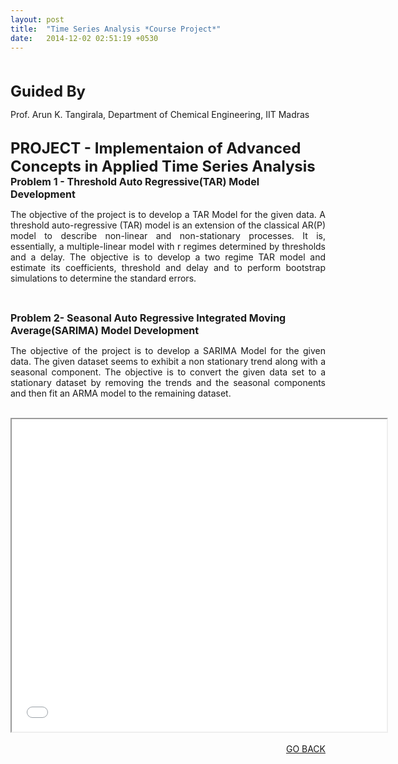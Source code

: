 ```yaml
---
layout: post
title:  "Time Series Analysis *Course Project*"
date:   2014-12-02 02:51:19 +0530
---
```



<br>
<br>
<font size="5"><b>Guided By</b></font>
<p>Prof. Arun K. Tangirala, Department of Chemical Engineering, IIT Madras</p>

<br>
<font size="5"><b>PROJECT - Implementaion of Advanced Concepts in Applied Time Series Analysis</b></font>

<br>
<font size="3"><b>Problem 1 - Threshold Auto Regressive(TAR) Model Development</b></font>
<p align="justify">The objective of the project is to develop a TAR Model for the given data. A threshold auto-regressive (TAR) model is an extension of the classical AR(P) model to describe non-linear and non-stationary processes. It is, essentially, a multiple-linear model with r regimes determined by thresholds and a delay. The objective is to develop a two regime TAR model and estimate its coefficients, threshold and delay and to perform bootstrap simulations to determine the standard errors. </p>
<br>

<font size="3"><b>Problem 2- Seasonal Auto Regressive Integrated Moving Average(SARIMA) Model Development</b></font>
<p align ="justify">The objective of the project is to develop a SARIMA Model for the given data. The given dataset seems to exhibit a non stationary trend along with a seasonal component. The objective is to convert the given data set to a stationary dataset by removing the trends and the seasonal components and then fit an ARMA model to the remaining dataset.</p>
<br>

<section role="banner">
<center><iframe src="/ATSA_Project.pdf" 
style="width:600px; height:500px;" frameborder="2"></iframe></center>
</section>

<br>
<div align="right"><a href="/project.html">GO BACK</a></div>
<br>